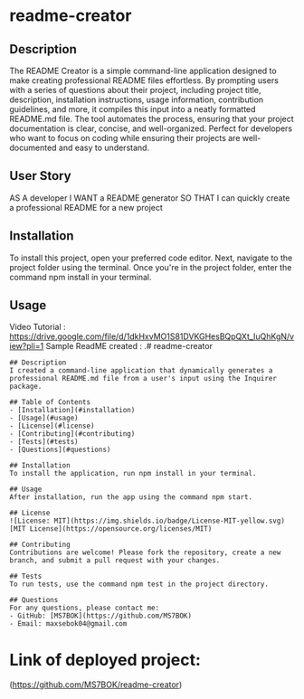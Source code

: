 # readme-creator

## Description
The README Creator is a simple command-line application designed to make creating professional README files effortless. By prompting users with a series of questions about their project, including project title, description, installation instructions, usage information, contribution guidelines, and more, it compiles this input into a neatly formatted README.md file. The tool automates the process, ensuring that your project documentation is clear, concise, and well-organized. Perfect for developers who want to focus on coding while ensuring their projects are well-documented and easy to understand.

## User Story
AS A developer
I WANT a README generator
SO THAT I can quickly create a professional README for a new project

## Installation
To install this project, open your preferred code editor. Next, navigate to the project folder using the terminal. Once you're in the project folder, enter the command npm install in your terminal.

## Usage
Video Tutorial : https://drive.google.com/file/d/1dkHxvMO1S81DVKGHesBQpQXt_IuQhKgN/view?pli=1
Sample ReadME created : 
.# readme-creator
  
    ## Description
    I created a command-line application that dynamically generates a professional README.md file from a user's input using the Inquirer package.
  
    ## Table of Contents
    - [Installation](#installation)
    - [Usage](#usage)
    - [License](#license)
    - [Contributing](#contributing)
    - [Tests](#tests)
    - [Questions](#questions)
  
    ## Installation
    To install the application, run npm install in your terminal.
  
    ## Usage
    After installation, run the app using the command npm start.
  
    ## License
    ![License: MIT](https://img.shields.io/badge/License-MIT-yellow.svg)
    [MIT License](https://opensource.org/licenses/MIT)
  
    ## Contributing
    Contributions are welcome! Please fork the repository, create a new branch, and submit a pull request with your changes.
  
    ## Tests
    To run tests, use the command npm test in the project directory. 
  
    ## Questions
    For any questions, please contact me:
    - GitHub: [MS7BOK](https://github.com/MS7BOK)
    - Email: maxsebok04@gmail.com
    

# Link of deployed project:
 (https://github.com/MS7BOK/readme-creator)